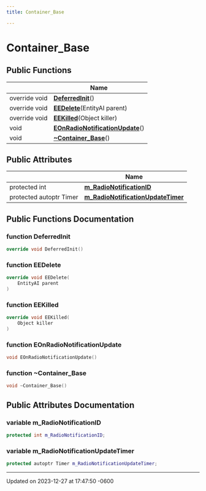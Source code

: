 ```yaml
---
title: Container_Base

---
```


# Container_Base





## Public Functions

|                | Name           |
| -------------- | -------------- |
| override void | **[DeferredInit](class_container___base.md#function-deferredinit)**() |
| override void | **[EEDelete](class_container___base.md#function-eedelete)**(EntityAI parent) |
| override void | **[EEKilled](class_container___base.md#function-eekilled)**(Object killer) |
| void | **[EOnRadioNotificationUpdate](class_container___base.md#function-eonradionotificationupdate)**() |
| void | **[~Container_Base](class_container___base.md#function-~container-base)**() |

## Public Attributes

|                | Name           |
| -------------- | -------------- |
| protected int | **[m_RadioNotificationID](class_container___base.md#variable-m-radionotificationid)**  |
| protected autoptr Timer | **[m_RadioNotificationUpdateTimer](class_container___base.md#variable-m-radionotificationupdatetimer)**  |

## Public Functions Documentation

### function DeferredInit

```cpp
override void DeferredInit()
```


### function EEDelete

```cpp
override void EEDelete(
    EntityAI parent
)
```


### function EEKilled

```cpp
override void EEKilled(
    Object killer
)
```


### function EOnRadioNotificationUpdate

```cpp
void EOnRadioNotificationUpdate()
```


### function ~Container_Base

```cpp
void ~Container_Base()
```


## Public Attributes Documentation

### variable m_RadioNotificationID

```cpp
protected int m_RadioNotificationID;
```


### variable m_RadioNotificationUpdateTimer

```cpp
protected autoptr Timer m_RadioNotificationUpdateTimer;
```


-------------------------------

Updated on 2023-12-27 at 17:47:50 -0600